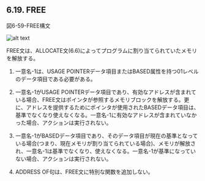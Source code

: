 ## 6.19. FREE

図6-59-FREE構文

![alt text](Image/6-59-Free.png)

FREE文は、ALLOCATE文(6.6)によってプログラムに割り当てられていたメモリを解放する。

1. 一意名-1は、USAGE POINTERデータ項目またはBASED属性を持つ01レベルのデータ項目である必要がある。

2. 一意名-1がUSAGE POINTERデータ項目であり、有効なアドレスが含まれている場合、FREE文はポインタが参照するメモリブロックを解放する。更に、アドレスを提供するためにポインタが使用されたBASEDデータ項目は、基準でなくなり使えなくなる。一意名-1に有効なアドレスが含まれていなかった場合、アクションは実行されない。

3. 一意名-1がBASEDデータ項目であり、そのデータ項目が現在の基準となっている場合(つまり、現在メモリが割り当てられている場合)、メモリが解放され、一意名-1は基準でなくなり、使えなくなる。一意名-1が基準になっていない場合、アクションは実行されない。

4. ADDRESS OF句は、FREE文に特別な関数を追加しない。

